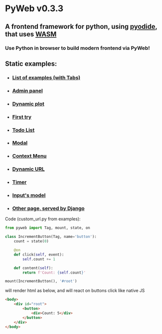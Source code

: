 # PyWeb v0.3.3

## A frontend framework for python, using [pyodide](https://pyodide.org/), that uses [WASM](https://webassembly.org/)
### Use Python in browser to build modern frontend via PyWeb!

## Static examples:
- ### [List of examples (with Tabs)](https://pyweb.herokuapp.com/e/list-examples)
- ### [Admin panel](https://pyweb.herokuapp.com/e/)
- ### [Dynamic plot](https://pyweb.herokuapp.com/e/plot)
- ### [First try](https://pyweb.herokuapp.com/e/buttons)
- ### [Todo List](https://pyweb.herokuapp.com/e/todos)
- ### [Modal](https://pyweb.herokuapp.com/e/modal)
- ### [Context Menu](https://pyweb.herokuapp.com/e/context-menu)
- ### [Dynamic URL](https://pyweb.herokuapp.com/e/dynamic-url)
- ### [Timer](https://pyweb.herokuapp.com/e/timer)
- ### [Input's model](https://pyweb.herokuapp.com/e/text-sync)
- ### [Other page, served by Django](https://pyweb.herokuapp.com/e/custom_url)

Code (custom_url.py from examples):
```python
from pyweb import Tag, mount, state, on

class IncrementButton(Tag, name='button'):
    count = state(0)

    @on
    def click(self, event):
        self.count += 1

    def content(self):
        return f'Count: {self.count}'

mount(IncrementButton(), '#root')
```
will render html as below, and will react on buttons click like native JS
```html
<body>
    <div id="root">
        <button>
            <div>Count: 5</div>
        </button>
    </div>
</body>
```
